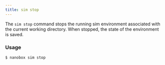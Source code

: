 ```yaml
---
title: sim stop
---
```


The `sim stop` command stops the running sim environment associated with the current working directory. When stopped, the state of the environment is saved.

### Usage
```bash
$ nanobox sim stop
```
